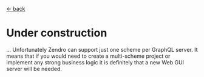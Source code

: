 [ &larr; back](setup_root.md)
<br/>
# Under construction


...
Unfortunately Zendro can support just one scheme per GraphQL server. It means that if you would need to create a multi-scheme project or implement any strong business logic it is definitely that a new Web GUI server will be needed.
